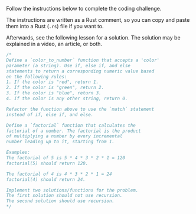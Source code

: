 Follow the instructions below to complete the coding challenge.

The instructions are written as a Rust comment, so you can copy and paste them into a Rust (`.rs`) file if you want to.

Afterwards, see the following lesson for a solution. The solution may be explained in a video, an article, or both.

```rust
/*
Define a `color_to_number` function that accepts a 'color'
parameter (a string). Use if, else if, and else
statements to return a corresponding numeric value based
on the following rules:
1. If the color is "red", return 1.
2. If the color is "green", return 2.
3. If the color is "blue", return 3.
4. If the color is any other string, return 0.

Refactor the function above to use the `match` statement
instead of if, else if, and else.

Define a `factorial` function that calculates the
factorial of a number. The factorial is the product
of multiplying a number by every incremental
number leading up to it, starting from 1.

Examples:
The factorial of 5 is 5 * 4 * 3 * 2 * 1 = 120
factorial(5) should return 120.

The factorial of 4 is 4 * 3 * 2 * 1 = 24
factorial(4) should return 24.

Implement two solutions/functions for the problem.
The first solution should not use recursion.
The second solution should use recursion.
*/
```
